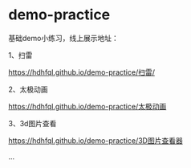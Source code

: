 # demo-practice
基础demo小练习，线上展示地址：

1、扫雷

https://hdhfql.github.io/demo-practice/扫雷/

2、太极动画

https://hdhfql.github.io/demo-practice/太极动画

3、3d图片查看

https://hdhfql.github.io/demo-practice/3D图片查看器

...
